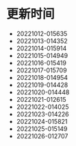 # 更新时间
* 20221012-015635
* 20221013-014352
* 20221014-015914
* 20221015-014949
* 20221016-015419
* 20221017-015709
* 20221018-014954
* 20221019-014428
* 20221020-014448
* 20221021-012615
* 20221022-014025
* 20221023-014226
* 20221024-015821
* 20221025-015149
* 20221026-012707
